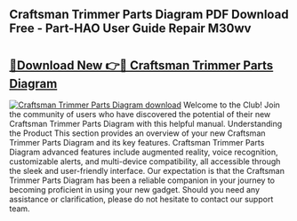 ## Craftsman Trimmer Parts Diagram PDF Download Free - Part-HAO User Guide Repair M30wv

# <h2><a href="http://dfkajk.blite.top/?on=Craftsman+Trimmer+Parts+Diagram">🔗Download New 👉🔴 Craftsman Trimmer Parts Diagram</a></h2>

[![Craftsman Trimmer Parts Diagram download](https://i.imgur.com/lujVjoI.png)](http://dfkajk.blite.top/?on=Craftsman+Trimmer+Parts+Diagram)
Welcome to the Club! Join the community of users who have discovered the potential of their new Craftsman Trimmer Parts Diagram with this helpful manual. Understanding the Product This section provides an overview of your new Craftsman Trimmer Parts Diagram and its key features. Craftsman Trimmer Parts Diagram advanced features include augmented reality, voice recognition, customizable alerts, and multi-device compatibility, all accessible through the sleek and user-friendly interface. Our expectation is that the Craftsman Trimmer Parts Diagram has been a reliable companion in your journey to becoming proficient in using your new gadget. Should you need any assistance or clarification, please do not hesitate to contact our support team.

